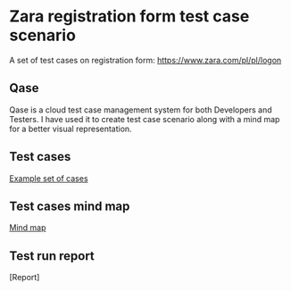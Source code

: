 # Zara registration form test case scenario
A set of test cases on registration form: https://www.zara.com/pl/pl/logon

## Qase
Qase is a cloud test case management system for both Developers and Testers. 
I have used it to create test case scenario along with a mind map for a better visual representation.

## Test cases

[Example set of cases](https://github.com/Inadurill/Zara-registration-form-test-scenario/blob/main/Zara%20registration%20form%20test%20scenario.pdf)

## Test cases mind map

[Mind map](https://github.com/Inadurill/Zara-registration-form-test-scenario/blob/main/User%20registration%20test%20scenario%20mind%20map.jpg)

## Test run report

[Report] 
